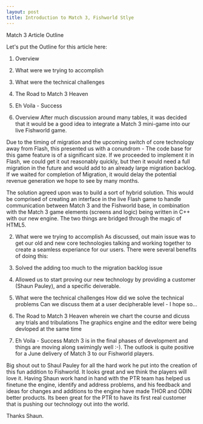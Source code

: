 ```yaml
---
layout: post
title: Introduction to Match 3, Fishworld Stlye
---
```


Match 3 Article Outline

  Let's put the Outline for this article here:
  1. Overview
  2. What were we trying to accomplish
  3. What were the technical challenges
  4. The Road to Match 3 Heaven
  5. Eh Voila - Success


1. Overview
After much discussion around many tables, it was decided that it would be a good idea to integrate a Match 3 mini-game into our live Fishworld game.

Due to the timing of migration and the upcoming switch of core technology away from Flash, this presented us with a conundrom - The code base for this game feature is of a significant size. If we proceeded to implement it in Flash, we could get it out reasonably quickly, but then it would need a full migration in the future and would add to an already large migration backlog. If we waited for completion of Migration, it would delay the potential revenue generation we hope to see by many months.

The solution agreed upon was to build a sort of hybrid solution. This would be comprised of creating an interface in the live Flash game to handle communication between Match 3 and the Fishworld base, in combination with the Match 3 game elements (screens and logic) being written in C++ with our new engine. The two things are bridged through the magic of HTML5.


2. What were we trying to accomplish
As discussed, out main issue was to get our old and new core technologies talking and working together to create a seamless experiance for our users. There were several benefits of doing this:
  1. Solved the adding too much to the migration backlog issue
  2. Allowed us to start proving our new technology by providing a customer (Shaun Pauley), and a specific deiverable.

3. What were the technical challenges
How did we solve the technical problems
Can we discuss them at a user decipherable level - I hope so...


4. The Road to Match 3 Heaven
  wherein we chart the course and dicuss any trials and tribulations
  The graphics engine and the editor were being devloped at the same time



5. Eh Voila - Success
Match 3 is in the final phases of development and things are moving along swimingly well :-). The outlook is quite positive for a June delivery of Match 3 to our Fishworld players. 

Big shout out to Shaul Pauley for all the hard work he put into the creation of this fun addition to Fishworld. It looks great and we think the players will love it. Having Shaun work hand in hand with the PTR team has helped us finetune the engine, identify and address problems, and his feedback and ideas for changes and additions to the engine have made THOR and ODIN better products. Its been great for the PTR to have its first real customer that is pushing our technology out into the world. 

Thanks Shaun.











[^fn-sample_footnote]: Handy! Now click the return link to go back.
